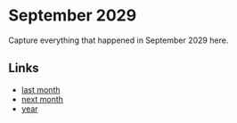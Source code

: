 # September 2029

Capture everything that happened in September 2029 here.

## Links
- [last month](calendar/months/2029-08.md)
- [next month](calendar/months/2029-10.md)
- [year](calendar/years/2029.md)